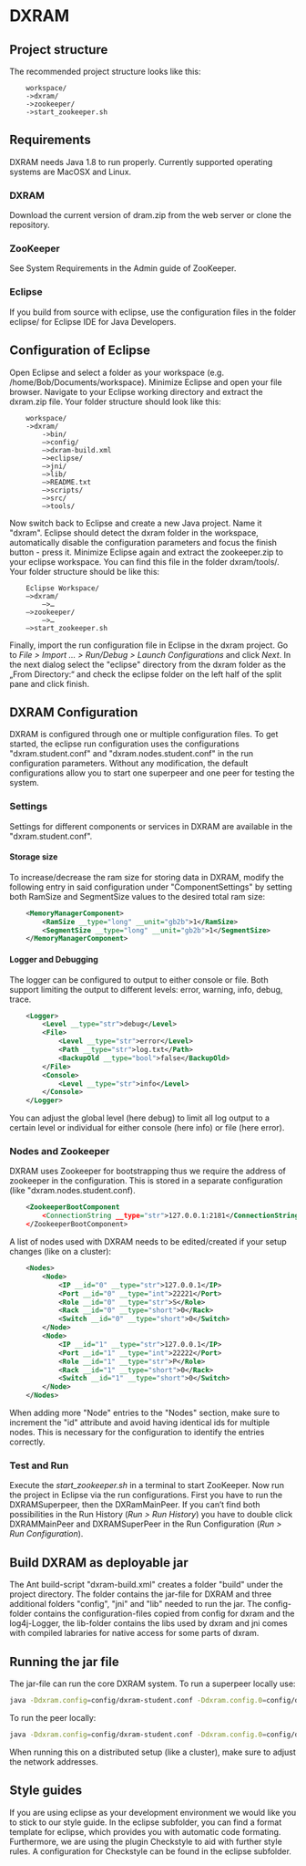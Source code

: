 # DXRAM

## Project structure
The recommended project structure looks like this:
```
	workspace/
	->dxram/
	->zookeeper/
	->start_zookeeper.sh
```
## Requirements
DXRAM needs Java 1.8 to run properly. Currently supported operating systems are
MacOSX and Linux.

### DXRAM
Download the current version of dram.zip from the web server or clone the repository.

### ZooKeeper
See System Requirements in the Admin guide of ZooKeeper.

### Eclipse
If you build from source with eclipse, use the configuration files in the folder eclipse/ for Eclipse IDE for Java Developers.

## Configuration of Eclipse
Open Eclipse and select a folder as your workspace (e.g. /home/Bob/Documents/workspace).
Minimize Eclipse and open your file browser. Navigate to your Eclipse working directory and extract the dxram.zip file. Your folder structure should look like this:
```	 
	workspace/
	->dxram/
		->bin/
		—>config/
		—>dxram-build.xml
		—>eclipse/
		—>jni/
		—>lib/
		—>README.txt
		—>scripts/
		—>src/
		—>tools/
```

Now switch back to Eclipse and create a new Java project. Name it "dxram". Eclipse should detect the dxram folder in the workspace, automatically disable the configuration parameters and focus the finish button - press it. Minimize Eclipse again and extract the zookeeper.zip to your eclipse workspace. You can find this file in the folder dxram/tools/. Your folder structure should be like this:
```
	Eclipse Workspace/
	—>dxram/
		—>…
	—>zookeeper/
		—>…
	—>start_zookeeper.sh
```
Finally, import the run configuration file in Eclipse in the dxram project. Go to _File > Import … > Run/Debug > Launch Configurations_ and click _Next_.
In the next dialog select the "eclipse" directory from the dxram folder as the „From Directory:“ and check the eclipse folder on the left half of the split pane and click finish.

## DXRAM Configuration
DXRAM is configured through one or multiple configuration files. To get started, the eclipse run configuration uses the configurations "dxram.student.conf" and "dxram.nodes.student.conf" in the run configuration parameters. Without any modification, the default configurations allow you to start one superpeer and one peer for testing the system.

### Settings
Settings for different components or services in DXRAM are available in the "dxram.student.conf".

#### Storage size
To increase/decrease the ram size for storing data in DXRAM, modify the
following entry in said configuration under "ComponentSettings" by setting both RamSize and SegmentSize values to the desired total ram size:
```xml
	<MemoryManagerComponent>
		<RamSize __type="long" __unit="gb2b">1</RamSize>						
		<SegmentSize __type="long" __unit="gb2b">1</SegmentSize>
	</MemoryManagerComponent>
```

#### Logger and Debugging
The logger can be configured to output to either console or file. Both support limiting the output to different levels: error, warning, info, debug, trace.
```xml
	<Logger>
		<Level __type="str">debug</Level>
		<File>
			<Level __type="str">error</Level>
			<Path __type="str">log.txt</Path>
			<BackupOld __type="bool">false</BackupOld>
		</File>
		<Console>
			<Level __type="str">info</Level>
		</Console>
	</Logger>
```
You can adjust the global level (here debug) to limit all log output to a certain level or individual for either console (here info) or file (here error).

### Nodes and Zookeeper
DXRAM uses Zookeeper for bootstrapping thus we require the address of zookeeper in the configuration. This is stored in a separate configuration 
(like "dxram.nodes.student.conf).
```xml
	<ZookeeperBootComponent
		<ConnectionString __type="str">127.0.0.1:2181</ConnectionString>
	</ZookeeperBootComponent>
```

A list of nodes used with DXRAM needs to be edited/created if your setup changes (like on a cluster):
```xml
	<Nodes>
		<Node>
			<IP __id="0" __type="str">127.0.0.1</IP>
			<Port __id="0" __type="int">22221</Port>
			<Role __id="0" __type="str">S</Role>
			<Rack __id="0" __type="short">0</Rack>
			<Switch __id="0" __type="short">0</Switch>
		</Node>
		<Node>
			<IP __id="1" __type="str">127.0.0.1</IP>
			<Port __id="1" __type="int">22222</Port>
			<Role __id="1" __type="str">P</Role>
			<Rack __id="1" __type="short">0</Rack>
			<Switch __id="1" __type="short">0</Switch>
		</Node>
	</Nodes>
```
When adding more "Node" entries to the "Nodes" section, make sure to increment the "id" attribute and avoid having identical ids for multiple nodes.
This is necessary for the configuration to identify the entries correctly.

### Test and Run
Execute the _start_zookeeper.sh_ in a terminal to start ZooKeeper. Now run the project in Eclipse via the run configurations. First you have to run the DXRAMSuperpeer, then the DXRamMainPeer. If you can’t find both possibilities in the Run History (_Run > Run History_) you have to double click DXRAMMainPeer and DXRAMSuperPeer in the Run Configuration (_Run > Run Configuration_).

## Build DXRAM as deployable jar
The Ant build-script "dxram-build.xml" creates a folder "build" under the project directory. The folder contains the
jar-file for DXRAM and three additional folders "config", "jni" and "lib" needed to run the jar. The config-folder contains the
configuration-files copied from config for dxram and the log4j-Logger, the lib-folder contains the libs used by dxram and
jni comes with compiled labraries for native access for some parts of dxram.

## Running the jar file
The jar-file can run the core DXRAM system. To run a superpeer locally use:
```bash
java -Ddxram.config=config/dxram-student.conf -Ddxram.config.0=config/dxram.nodes.student.conf -Ddxram.network.ip=127.0.0.1 -Ddxram.network.port=22221 -Ddxram.role=Superpeer -cp DXRAM.jar de.hhu.bsinfo.dxram.run.DXRAMMain 
```
To run the peer locally:
```bash
java -Ddxram.config=config/dxram-student.conf -Ddxram.config.0=config/dxram.nodes.student.conf -Ddxram.network.ip=127.0.0.1 -Ddxram.network.port=22222 -Ddxram.role=Peer -cp DXRAM.jar de.hhu.bsinfo.dxram.run.DXRAMMain 
```

When running this on a distributed setup (like a cluster), make sure to adjust the network addresses.

## Style guides
If you are using eclipse as your development environment we would like you to stick to our style guide.
In the eclipse subfolder, you can find a format template for eclipse, which
provides you with automatic code formating. Furthermore, we are using the
plugin Checkstyle to aid with further style rules. A configuration for Checkstyle
can be found in the eclipse subfolder.